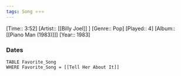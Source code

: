 ```yaml
---
tags: Song ⭐⭐⭐ 
---
```

[Time:: 3:52]
[Artist:: [[Billy Joel]] ]
[Genre:: Pop]
[Played:: 4]
[Album:: [[Piano Man (1983)]]]
[Year:: 1983]
### Dates
````dataview
TABLE Favorite_Song
WHERE Favorite_Song = [[Tell Her About It]]
````